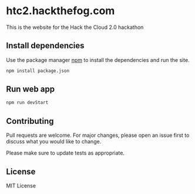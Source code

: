 # htc2.hackthefog.com
This is the website for the Hack the Cloud 2.0 hackathon

## Install dependencies

Use the package manager [npm](https://www.npmjs.com) to install the dependencies and run the site.

```bash
npm install package.json
```

## Run web app

```bash
npm run devStart
```

## Contributing
Pull requests are welcome. For major changes, please open an issue first to discuss what you would like to change.

Please make sure to update tests as appropriate.

## License
MIT License
